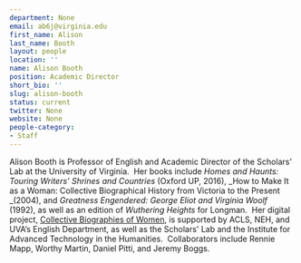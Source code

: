 ```yaml
---
department: None
email: ab6j@virginia.edu
first_name: Alison
last_name: Booth
layout: people
location: ''
name: Alison Booth
position: Academic Director
short_bio: ''
slug: alison-booth
status: current
twitter: None
website: None
people-category:
- Staff
---
```


Alison Booth is Professor of English and Academic Director of the Scholars’ Lab at the University of Virginia.  Her books include _Homes and Haunts: Touring Writers’ Shrines and Countries_ (Oxford UP, 2016), _How to Make It as a Woman: Collective Biographical History from Victoria to the Present _(2004), and _Greatness Engendered: George Eliot and Virginia Woolf_ (1992), as well as an edition of _Wuthering Heights_ for Longman.  Her digital project, [Collective Biographies of Women](http://cbw.iath.virginia.edu/cbw_db/), is supported by ACLS, NEH, and UVA’s English Department, as well as the Scholars' Lab and the Institute for Advanced Technology in the Humanities.  Collaborators include Rennie Mapp, Worthy Martin, Daniel Pitti, and Jeremy Boggs.
